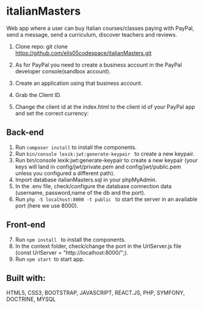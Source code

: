 # italianMasters

Web app where a user can buy Italian courses/classes paying with PayPal, send a message, send a curriculum, discover teachers and reviews.


1. Clone repo: git clone https://github.com/elis05codespace/italianMasters.git
2. As for PayPal you need to create a business account in the PayPal developer console(sandbox account).
3. Create an application using that business account.
4. Grab the Client ID.
5. Change the client id at the index.html to the client id of your PayPal app and set the correct currency:

    <script src="https://www.paypal.com/sdk/js?client-id=AaUhKHVcbIcuN3HhaGTKRPfAT-evjXKg6z5sgUpgk6OHNV7YsYCkdu4jQH7wpwVAkVlzRoSPwljNVqSl&currency=EUR"></script>



## Back-end
  
1. Run ```composer install``` to install the components.
2. Run ```bin/console lexik:jwt:generate-keypair ``` to create a new keypair. 
3. Run bin/console lexik:jwt:generate-keypair to create a new keypair (your keys will land in config/jwt/private.pem and config/jwt/public.pem unless you configured a different path).
4. Import database italianMasters.sql in your phpMyAdmin.
5. In the .env file, check/configure the database connection data (username, password,name of the db and the port).
6. Run ```php -S localhost:8000 -t public ``` to start the server in an available port (here we use 8000).


## Front-end

7. Run ```npm install ``` to install the components. 
8. In the context folder, check/change the port in the UrlServer.js file (const UrlServer = "http://localhost:8000/";).
9. Run ```npm start ```to start app.



## Built with:
HTML5, CSS3, BOOTSTRAP, JAVASCRIPT, REACT.JS, PHP, SYMFONY, DOCTRINE, MYSQL
